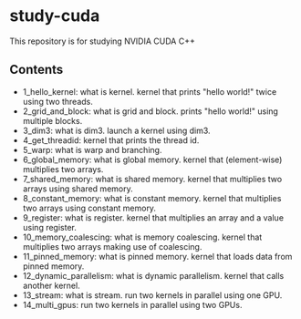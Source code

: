# study-cuda
This repository is for studying NVIDIA CUDA C++


## Contents

- 1_hello_kernel: what is kernel. kernel that prints "hello world!" twice using two threads.
- 2_grid_and_block: what is grid and block. prints "hello world!" using multiple blocks.
- 3_dim3: what is dim3. launch a kernel using dim3.
- 4_get_threadid: kernel that prints the thread id.
- 5_warp: what is warp and branching.
- 6_global_memory: what is global memory. kernel that (element-wise) multiplies two arrays.
- 7_shared_memory: what is shared memory. kernel that multiplies two arrays using shared memory.
- 8_constant_memory: what is constant memory. kernel that multiplies two arrays using constant memory.
- 9_register: what is register. kernel that multiplies an array and a value using register.
- 10_memory_coalescing: what is memory coalescing. kernel that multiplies two arrays making use of coalescing.
- 11_pinned_memory: what is pinned memory. kernel that loads data from pinned memory.
- 12_dynamic_parallelism: what is dynamic parallelism. kernel that calls another kernel.
- 13_stream: what is stream. run two kernels in parallel using one GPU.
- 14_multi_gpus: run two kernels in parallel using two GPUs.
